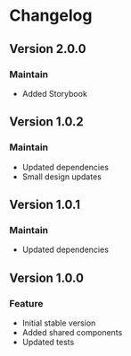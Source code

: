 # Changelog

## Version 2.0.0

### Maintain

-   Added Storybook

## Version 1.0.2

### Maintain

-   Updated dependencies
-   Small design updates

## Version 1.0.1

### Maintain

-   Updated dependencies

## Version 1.0.0

### Feature

-   Initial stable version
-   Added shared components
-   Updated tests
